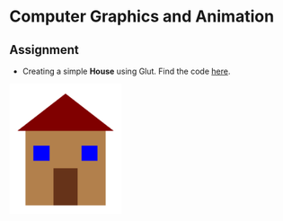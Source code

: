 # Computer Graphics and Animation

## Assignment
- Creating a simple **House** using Glut. Find the code [here](https://github.com/nishatrhythm/Computer-Graphics-and-Animation/blob/main/house.cpp).<br>
<img src="images/Screenshot_1.png" alt="Image 1" width="200">
